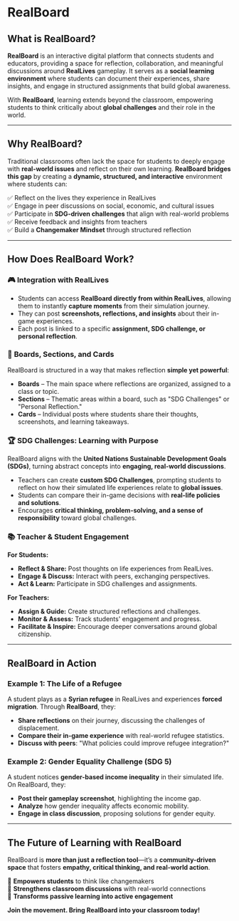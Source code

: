 # RealBoard

## What is RealBoard?

**RealBoard** is an interactive digital platform that connects students and educators, providing a space for reflection, collaboration, and meaningful discussions around **RealLives** gameplay. It serves as a **social learning environment** where students can document their experiences, share insights, and engage in structured assignments that build global awareness.

With **RealBoard**, learning extends beyond the classroom, empowering students to think critically about **global challenges** and their role in the world.

***

## Why RealBoard?

Traditional classrooms often lack the space for students to deeply engage with **real-world issues** and reflect on their own learning. **RealBoard bridges this gap** by creating a **dynamic, structured, and interactive** environment where students can:

✅ Reflect on the lives they experience in RealLives\
✅ Engage in peer discussions on social, economic, and cultural issues\
✅ Participate in **SDG-driven challenges** that align with real-world problems\
✅ Receive feedback and insights from teachers\
✅ Build a **Changemaker Mindset** through structured reflection

***

## How Does RealBoard Work?

### 🎮 **Integration with RealLives**

* Students can access **RealBoard directly from within RealLives**, allowing them to instantly **capture moments** from their simulation journey.
* They can post **screenshots, reflections, and insights** about their in-game experiences.
* Each post is linked to a specific **assignment, SDG challenge, or personal reflection**.

### 📌 **Boards, Sections, and Cards**

RealBoard is structured in a way that makes reflection **simple yet powerful**:

* **Boards** – The main space where reflections are organized, assigned to a class or topic.
* **Sections** – Thematic areas within a board, such as "SDG Challenges" or "Personal Reflection."
* **Cards** – Individual posts where students share their thoughts, screenshots, and learning takeaways.

### 🏆 **SDG Challenges: Learning with Purpose**

RealBoard aligns with the **United Nations Sustainable Development Goals (SDGs)**, turning abstract concepts into **engaging, real-world discussions**.

* Teachers can create **custom SDG Challenges**, prompting students to reflect on how their simulated life experiences relate to **global issues**.
* Students can compare their in-game decisions with **real-life policies and solutions**.
* Encourages **critical thinking, problem-solving, and a sense of responsibility** toward global challenges.

### 📚 **Teacher & Student Engagement**

**For Students:**

* **Reflect & Share:** Post thoughts on life experiences from RealLives.
* **Engage & Discuss:** Interact with peers, exchanging perspectives.
* **Act & Learn:** Participate in SDG challenges and assignments.

**For Teachers:**

* **Assign & Guide:** Create structured reflections and challenges.
* **Monitor & Assess:** Track students' engagement and progress.
* **Facilitate & Inspire:** Encourage deeper conversations around global citizenship.

***

## RealBoard in Action

### **Example 1: The Life of a Refugee**

A student plays as a **Syrian refugee** in RealLives and experiences **forced migration**. Through **RealBoard**, they:

* **Share reflections** on their journey, discussing the challenges of displacement.
* **Compare their in-game experience** with real-world refugee statistics.
* **Discuss with peers**: "What policies could improve refugee integration?"

### **Example 2: Gender Equality Challenge (SDG 5)**

A student notices **gender-based income inequality** in their simulated life. On RealBoard, they:

* **Post their gameplay screenshot**, highlighting the income gap.
* **Analyze** how gender inequality affects economic mobility.
* **Engage in class discussion**, proposing solutions for gender equity.

***

## The Future of Learning with RealBoard

RealBoard is **more than just a reflection tool**—it’s a **community-driven space** that fosters **empathy, critical thinking, and real-world action**.

🔹 **Empowers students** to think like changemakers\
🔹 **Strengthens classroom discussions** with real-world connections\
🔹 **Transforms passive learning into active engagement**

**Join the movement. Bring RealBoard into your classroom today!**&#x20;
